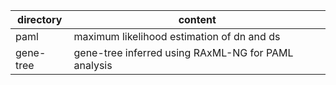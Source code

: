 | directory | content |
|-----------|---------|
| paml | maximum likelihood estimation of dn and ds |
| gene-tree | gene-tree inferred using RAxML-NG for PAML analysis |
